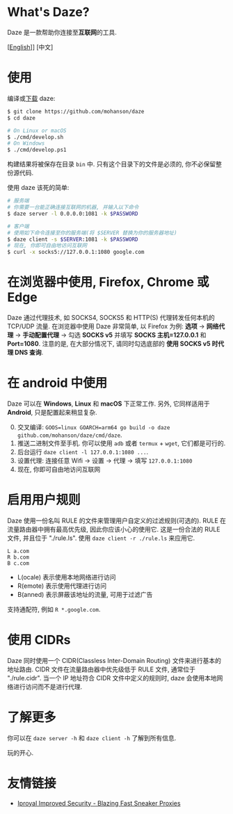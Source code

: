 # What's Daze?

Daze 是一款帮助你连接至**互联网**的工具.

\[[English](./README.md)]\] \[中文\]

# 使用

编译或[下载](https://github.com/mohanson/daze/releases) daze:

```sh
$ git clone https://github.com/mohanson/daze
$ cd daze

# On Linux or macOS
$ ./cmd/develop.sh
# On Windows
$ ./cmd/develop.ps1
```

构建结果将被保存在目录 `bin` 中. 只有这个目录下的文件是必须的, 你不必保留整份源代码.

使用 daze 该死的简单:

```sh
# 服务端
# 你需要一台能正确连接互联网的机器, 并输入以下命令
$ daze server -l 0.0.0.0:1081 -k $PASSWORD

# 客户端
# 使用如下命令连接至你的服务端(将 $SERVER 替换为你的服务器地址)
$ daze client -s $SERVER:1081 -k $PASSWORD
# 现在, 你即可自由地访问互联网
$ curl -x socks5://127.0.0.1:1080 google.com
```

# 在浏览器中使用, Firefox, Chrome 或 Edge

Daze 通过代理技术, 如 SOCKS4, SOCKS5 和 HTTP(S) 代理转发任何本机的 TCP/UDP 流量. 在浏览器中使用 Daze 非常简单, 以 Firefox 为例: **选项** -> **网络代理** -> **手动配置代理** -> 勾选 **SOCKS v5** 并填写 **SOCKS 主机=127.0.0.1** 和 **Port=1080**. 注意的是, 在大部分情况下, 请同时勾选底部的 **使用 SOCKS v5 时代理 DNS 查询**.

# 在 android 中使用

Daze 可以在 **Windows**, **Linux** 和 **macOS** 下正常工作. 另外, 它同样适用于 **Android**, 只是配置起来稍显复杂.

0. 交叉编译: `GOOS=linux GOARCH=arm64 go build -o daze github.com/mohanson/daze/cmd/daze`.
0. 推送二进制文件至手机. 你可以使用 `adb` 或者 `termux` + `wget`, 它们都是可行的.
0. 后台运行 `daze client -l 127.0.0.1:1080 ...`.
0. 设置代理: 连接任意 Wifi -> 设置 -> 代理 -> 填写 `127.0.0.1:1080`
0. 现在, 你即可自由地访问互联网

# 启用用户规则

Daze 使用一份名叫 RULE 的文件来管理用户自定义的过滤规则(可选的). RULE 在流量路由器中拥有最高优先级, 因此你应该小心的使用它. 这是一份合法的 RULE 文件, 并且位于 "./rule.ls". 使用 `daze client -r ./rule.ls` 来应用它.

```
L a.com
R b.com
B c.com
```

- L(ocale) 表示使用本地网络进行访问
- R(emote) 表示使用代理进行访问
- B(anned) 表示屏蔽该地址的流量, 可用于过滤广告

支持通配符, 例如 `R *.google.com`.

# 使用 CIDRs

Daze 同时使用一个 CIDR(Classless Inter-Domain Routing) 文件来进行基本的地址路由. CIDR 文件在流量路由器中优先级低于 RULE 文件, 通常位于 "./rule.cidr". 当一个 IP 地址符合 CIDR 文件中定义的规则时, daze 会使用本地网络进行访问而不是进行代理.

# 了解更多

你可以在 `daze server -h` 和 `daze client -h` 了解到所有信息.

玩的开心.

# 友情链接

- [Iproyal Improved Security - Blazing Fast Sneaker Proxies](https://iproyal.cn?r=147480)
